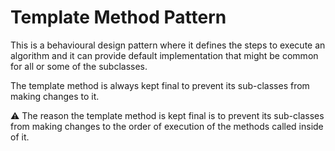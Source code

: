 # Template Method Pattern 

This is a behavioural design pattern where it defines the steps to execute an algorithm and it can provide default implementation that might be common for all or some of the subclasses.

The template method is always kept final to prevent its sub-classes from making changes to it. 

:warning: The reason the template method is kept final is to prevent its sub-classes from making changes to the order of execution of the methods called inside of it.